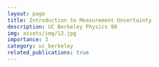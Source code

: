 ```yaml
---
layout: page
title: Introduction to Measurement Uncertainty
description: UC Berkeley Physics 98
img: assets/img/12.jpg
importance: 3
category: uc_berkeley
related_publications: true
---
```



